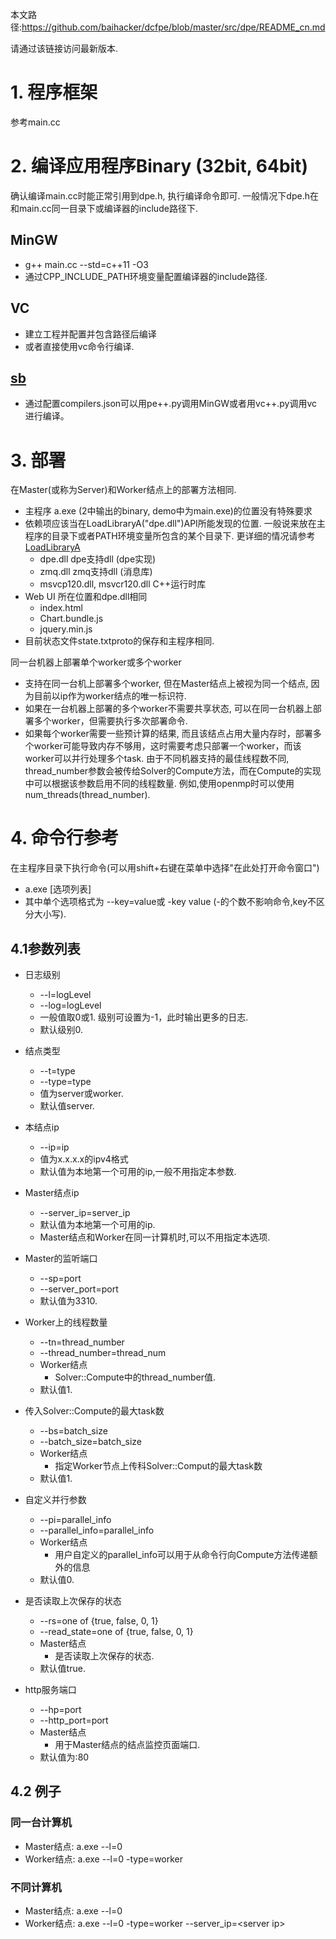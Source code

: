 本文路径:https://github.com/baihacker/dcfpe/blob/master/src/dpe/README_cn.md

请通过该链接访问最新版本.

# 1. 程序框架
参考main.cc

# 2. 编译应用程序Binary (32bit, 64bit)
确认编译main.cc时能正常引用到dpe.h, 执行编译命令即可. 一般情况下dpe.h在和main.cc同一目录下或编译器的include路径下.
## MinGW
* g++ main.cc --std=c++11 -O3
* 通过CPP_INCLUDE_PATH环境变量配置编译器的include路径.

## VC
* 建立工程并配置并包含路径后编译
* 或者直接使用vc命令行编译.

## [sb](https://github.com/baihacker/sb)
* 通过配置compilers.json可以用pe++.py调用MinGW或者用vc++.py调用vc进行编译。

# 3. 部署
在Master(或称为Server)和Worker结点上的部署方法相同.
* 主程序 a.exe (2中输出的binary, demo中为main.exe)的位置没有特殊要求
* 依赖项应该当在LoadLibraryA("dpe.dll")API所能发现的位置. 一般说来放在主程序的目录下或者PATH环境变量所包含的某个目录下. 更详细的情况请参考[LoadLibraryA](https://docs.microsoft.com/en-us/windows/win32/api/libloaderapi/nf-libloaderapi-loadlibrarya#parameters)
  * dpe.dll dpe支持dll (dpe实现)
  * zmq.dll zmq支持dll (消息库)
  * msvcp120.dll, msvcr120.dll C++运行时库
* Web UI 所在位置和dpe.dll相同
  * index.html
  * Chart.bundle.js
  * jquery.min.js
* 目前状态文件state.txtproto的保存和主程序相同.

同一台机器上部署单个worker或多个worker
* 支持在同一台机上部署多个worker, 但在Master结点上被视为同一个结点, 因为目前以ip作为worker结点的唯一标识符.
* 如果在一台机器上部署的多个worker不需要共享状态, 可以在同一台机器上部署多个worker，但需要执行多次部署命令.
* 如果每个worker需要一些预计算的结果, 而且该结点占用大量内存时，部署多个worker可能导致内存不够用，这时需要考虑只部署一个worker，而该worker可以并行处理多个task. 由于不同机器支持的最佳线程数不同, thread_number参数会被传给Solver的Compute方法，而在Compute的实现中可以根据该参数启用不同的线程数量. 例如,使用openmp时可以使用num_threads(thread_number).

# 4. 命令行参考
在主程序目录下执行命令(可以用shift+右键在菜单中选择"在此处打开命令窗口")
 * a.exe [选项列表]
 * 其中单个选项格式为 --key=value或 -key value (-的个数不影响命令,key不区分大小写).

## 4.1参数列表
* 日志级别
  * --l=logLevel
  * --log=logLevel
  * 一般值取0或1. 级别可设置为-1，此时输出更多的日志.
  * 默认级别0.

* 结点类型
  * --t=type
  * --type=type
  * 值为server或worker.
  * 默认值server.

* 本结点ip
  * --ip=ip
  * 值为x.x.x.x的ipv4格式
  * 默认值为本地第一个可用的ip,一般不用指定本参数.

* Master结点ip
  * --server_ip=server_ip
  * 默认值为本地第一个可用的ip.
  * Master结点和Worker在同一计算机时,可以不用指定本选项.

* Master的监听端口
  * --sp=port
  * --server_port=port
  * 默认值为3310.

* Worker上的线程数量
  * --tn=thread_number
  * --thread_number=thread_num
  * Worker结点
     * Solver::Compute中的thread_number值.
  * 默认值1.

* 传入Solver::Compute的最大task数
  * --bs=batch_size
  * --batch_size=batch_size
  * Worker结点
    * 指定Worker节点上传科Solver::Comput的最大task数
  * 默认值1.

* 自定义并行参数
  * --pi=parallel_info
  * --parallel_info=parallel_info
  * Worker结点
    * 用户自定义的parallel_info可以用于从命令行向Compute方法传递额外的信息
  * 默认值0.

* 是否读取上次保存的状态
  * --rs=one of {true, false, 0, 1}
  * --read_state=one of {true, false, 0, 1}
  * Master结点
    * 是否读取上次保存的状态.
  * 默认值true.

* http服务端口
  * --hp=port
  * --http_port=port
  * Master结点
    * 用于Master结点的结点监控页面端口.
  * 默认值为:80

## 4.2 例子
### 同一台计算机
* Master结点: a.exe --l=0
* Worker结点: a.exe --l=0 -type=worker

### 不同计算机
* Master结点: a.exe --l=0
* Worker结点: a.exe --l=0 -type=worker --server_ip=\<server ip\>

